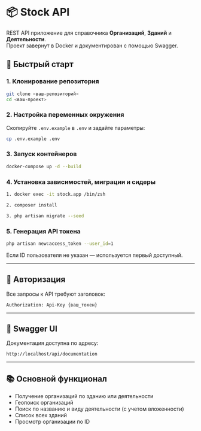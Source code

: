 # 📦 Stock API

REST API приложение для справочника **Организаций**, **Зданий** и **Деятельности**.  
Проект завернут в Docker и документирован с помощью Swagger.

## 🚀 Быстрый старт

### 1. Клонирование репозитория

```bash
git clone <ваш-репозиторий>
cd <ваш-проект>
```

### 2. Настройка переменных окружения

Скопируйте `.env.example` в `.env` и задайте параметры:

```bash
cp .env.example .env
```

### 3. Запуск контейнеров

```bash
docker-compose up -d --build
```

### 4. Установка зависимостей, миграции и сидеры

```bash
1. docker exec -it stock.app /bin/zsh

2. composer install

3. php artisan migrate --seed

```

### 5. Генерация API токена

```bash
php artisan new:access_token --user_id=1
```

Если ID пользователя не указан — используется первый доступный.

---

## 🔐 Авторизация

Все запросы к API требуют заголовок:

```
Authorization: Api-Key {ваш_токен}
```

---

## 🧪 Swagger UI

Документация доступна по адресу:

```
http://localhost/api/documentation
```

---

## 📚 Основной функционал

- Получение организаций по зданию или деятельности
- Геопоиск организаций
- Поиск по названию и виду деятельности (с учетом вложенности)
- Список всех зданий
- Просмотр организации по ID